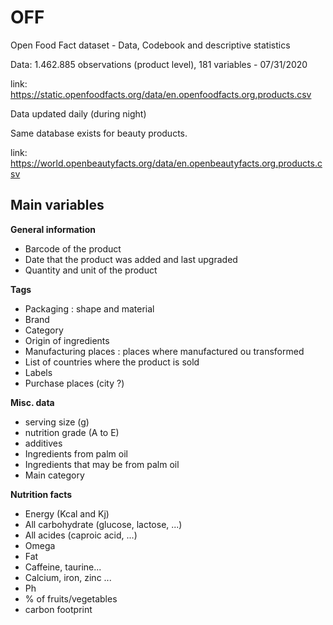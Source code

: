 # OFF
Open Food Fact dataset - Data, Codebook and descriptive statistics

Data: 1.462.885 observations (product level), 181 variables - 07/31/2020

link: https://static.openfoodfacts.org/data/en.openfoodfacts.org.products.csv

Data updated daily (during night)

Same database exists for beauty products.

link: https://world.openbeautyfacts.org/data/en.openbeautyfacts.org.products.csv

## Main variables
**General information**
- Barcode of the product
- Date that the product was added and last upgraded
- Quantity and unit of the product

**Tags**
- Packaging : shape and material
- Brand
- Category
- Origin of ingredients
- Manufacturing places : places where manufactured ou transformed
- List of countries where the product is sold
- Labels
- Purchase places (city ?)

**Misc. data**
- serving size (g)
- nutrition grade (A to E)
- additives
- Ingredients from palm oil
- Ingredients that may be from palm oil
- Main category

**Nutrition facts**
- Energy (Kcal and Kj)
- All carbohydrate (glucose, lactose, ...)
- All acides (caproic acid, ...)
- Omega
- Fat
- Caffeine, taurine...
- Calcium, iron, zinc ...
- Ph
- % of fruits/vegetables
- carbon footprint
